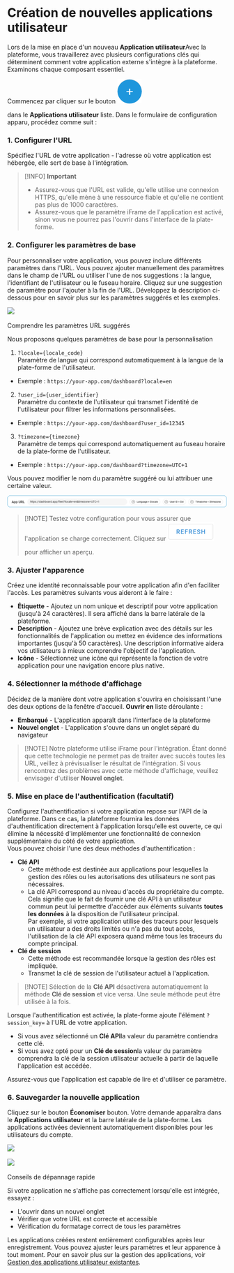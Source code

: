 # Création de nouvelles applications utilisateur

Lors de la mise en place d'un nouveau **Application utilisateur**Avec la plateforme, vous travaillerez avec plusieurs configurations clés qui déterminent comment votre application externe s'intègre à la plateforme. Examinons chaque composant essentiel.

Commencez par cliquer sur le bouton ![chrome\_py0qhiu5p8.webp](../../../guide-de-litilizateur/compte/applications-utilisateur/attachments/chrome_py0qhiu5p8.webp)

dans le **Applications utilisateur** liste. Dans le formulaire de configuration apparu, procédez comme suit :

### 1. Configurer l'URL

Spécifiez l'URL de votre application - l'adresse où votre application est hébergée, elle sert de base à l'intégration.

> \[!INFO] **Important**
>
> * Assurez-vous que l'URL est valide, qu'elle utilise une connexion HTTPS, qu'elle mène à une ressource fiable et qu'elle ne contient pas plus de 1000 caractères.
> * Assurez-vous que le paramètre iFrame de l'application est activé, sinon vous ne pourrez pas l'ouvrir dans l'interface de la plate-forme.

### 2. Configurer les paramètres de base

Pour personnaliser votre application, vous pouvez inclure différents paramètres dans l'URL. Vous pouvez ajouter manuellement des paramètres dans le champ de l'URL ou utiliser l'une de nos suggestions : la langue, l'identifiant de l'utilisateur ou le fuseau horaire. Cliquez sur une suggestion de paramètre pour l'ajouter à la fin de l'URL. Développez la description ci-dessous pour en savoir plus sur les paramètres suggérés et les exemples.

![](https://squaregps.atlassian.net/wiki/images/icons/grey_arrow_down.png)

Comprendre les paramètres URL suggérés

Nous proposons quelques paramètres de base pour la personnalisation

1. `?locale={locale_code}`\
   Paramètre de langue qui correspond automatiquement à la langue de la plate-forme de l'utilisateur.

* Exemple : `https://your-app.com/dashboard?locale=en`

2. `?user_id={user_identifier}`\
   Paramètre du contexte de l'utilisateur qui transmet l'identité de l'utilisateur pour filtrer les informations personnalisées.

* Exemple : `https://your-app.com/dashboard?user_id=12345`

3. `?timezone={timezone}`\
   Paramètre de temps qui correspond automatiquement au fuseau horaire de la plate-forme de l'utilisateur.

* Exemple : `https://your-app.com/dashboard?timezone=UTC+1`

Vous pouvez modifier le nom du paramètre suggéré ou lui attribuer une certaine valeur.

![URL\_with\_Params.png](../../../guide-de-litilizateur/compte/applications-utilisateur/attachments/URL_with_Params.png)

> \[!NOTE] Testez votre configuration pour vous assurer que l'application se charge correctement. Cliquez sur ![image-20241217-083119.png](../../../guide-de-litilizateur/compte/applications-utilisateur/attachments/image-20241217-083119.png)
>
> pour afficher un aperçu.

### 3. Ajuster l'apparence

Créez une identité reconnaissable pour votre application afin d'en faciliter l'accès. Les paramètres suivants vous aideront à le faire :

* **Étiquette** - Ajoutez un nom unique et descriptif pour votre application (jusqu'à 24 caractères). Il sera affiché dans la barre latérale de la plateforme.
* **Description** - Ajoutez une brève explication avec des détails sur les fonctionnalités de l'application ou mettez en évidence des informations importantes (jusqu'à 50 caractères). Une description informative aidera vos utilisateurs à mieux comprendre l'objectif de l'application.
* **Icône** - Sélectionnez une icône qui représente la fonction de votre application pour une navigation encore plus native.

### 4. Sélectionner la méthode d'affichage

Décidez de la manière dont votre application s'ouvrira en choisissant l'une des deux options de la fenêtre d'accueil. **Ouvrir en** liste déroulante :

* **Embarqué** - L'application apparaît dans l'interface de la plateforme
* **Nouvel onglet** - L'application s'ouvre dans un onglet séparé du navigateur

> \[!NOTE] Notre plateforme utilise iFrame pour l'intégration. Étant donné que cette technologie ne permet pas de traiter avec succès toutes les URL, veillez à prévisualiser le résultat de l'intégration. Si vous rencontrez des problèmes avec cette méthode d'affichage, veuillez envisager d'utiliser **Nouvel onglet**.

### 5. Mise en place de l'authentification (facultatif)

Configurez l'authentification si votre application repose sur l'API de la plateforme. Dans ce cas, la plateforme fournira les données d'authentification directement à l'application lorsqu'elle est ouverte, ce qui élimine la nécessité d'implémenter une fonctionnalité de connexion supplémentaire du côté de votre application.\
Vous pouvez choisir l'une des deux méthodes d'authentification :

* **Clé API**
  * Cette méthode est destinée aux applications pour lesquelles la gestion des rôles ou les autorisations des utilisateurs ne sont pas nécessaires.
  * La clé API correspond au niveau d'accès du propriétaire du compte. Cela signifie que le fait de fournir une clé API à un utilisateur commun peut lui permettre d'accéder aux éléments suivants **toutes les données** à la disposition de l'utilisateur principal.\
    Par exemple, si votre application utilise des traceurs pour lesquels un utilisateur a des droits limités ou n'a pas du tout accès, l'utilisation de la clé API exposera quand même tous les traceurs du compte principal.
* **Clé de session**
  * Cette méthode est recommandée lorsque la gestion des rôles est impliquée.
  * Transmet la clé de session de l'utilisateur actuel à l'application.

> \[!NOTE] Sélection de la **Clé API** désactivera automatiquement la méthode **Clé de session** et vice versa. Une seule méthode peut être utilisée à la fois.

Lorsque l'authentification est activée, la plate-forme ajoute l'élément `?session_key=` à l'URL de votre application.

* Si vous avez sélectionné un **Clé API**la valeur du paramètre contiendra cette clé.
* Si vous avez opté pour un **Clé de session**la valeur du paramètre comprendra la clé de la session utilisateur actuelle à partir de laquelle l'application est accédée.

Assurez-vous que l'application est capable de lire et d'utiliser ce paramètre.

### 6. Sauvegarder la nouvelle application

Cliquez sur le bouton **Économiser** bouton. Votre demande apparaîtra dans le **Applications utilisateur** et la barre latérale de la plate-forme. Les applications activées deviennent automatiquement disponibles pour les utilisateurs du compte.

![](../../../guide-de-litilizateur/compte/applications-utilisateur/attachments/AD_4nXcpwjKKPWJopdYEoWq9UkdaUJ8hQsYEH-jdEEcUMW2OmPMt2FMh_-isw84AknV-TdEiflAop1IKEOXocfVly4xXBasb72HV1-jmD7ULiSmodnuKp7UigqnXJYExz9qggl-jpdGxTltmRM-OUvOSfSrgLcE6)

![](https://squaregps.atlassian.net/wiki/images/icons/grey_arrow_down.png)

Conseils de dépannage rapide

Si votre application ne s'affiche pas correctement lorsqu'elle est intégrée, essayez :

* L'ouvrir dans un nouvel onglet
* Vérifier que votre URL est correcte et accessible
* Vérification du formatage correct de tous les paramètres

Les applications créées restent entièrement configurables après leur enregistrement. Vous pouvez ajuster leurs paramètres et leur apparence à tout moment. Pour en savoir plus sur la gestion des applications, voir [Gestion des applications utilisateur existantes](gestion-des-applications-utilisateur-existantes.md).
